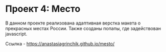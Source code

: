 # Проект 4: Место


В данном проекте реализована адаптивная верстка макета о прекрасных местах России. Также созданы попапы, где задействован javascript.

Ccылка - https://anastasiagrinchik.github.io/mesto/ 
